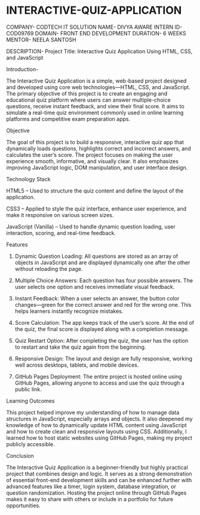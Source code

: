 # INTERACTIVE-QUIZ-APPLICATION

COMPANY- CODTECH IT SOLUTION
NAME- DIVYA AWARE
INTERN ID- COD09769
DOMAIN- FRONT END DEVELOPMENT
DURATION- 6 WEEKS
MENTOR- NEELA SANTOSH

DESCRIPTION-
Project Title: Interactive Quiz Application Using HTML, CSS, and JavaScript

Introduction-

The Interactive Quiz Application is a simple, web-based project designed and developed using core web technologies—HTML, CSS, and JavaScript. The primary objective of this project is to create an engaging and educational quiz platform where users can answer multiple-choice questions, receive instant feedback, and view their final score. It aims to simulate a real-time quiz environment commonly used in online learning platforms and competitive exam preparation apps.

Objective

The goal of this project is to build a responsive, interactive quiz app that dynamically loads questions, highlights correct and incorrect answers, and calculates the user’s score. The project focuses on making the user experience smooth, informative, and visually clear. It also emphasizes improving JavaScript logic, DOM manipulation, and user interface design.

Technology Stack

HTML5 – Used to structure the quiz content and define the layout of the application.

CSS3 – Applied to style the quiz interface, enhance user experience, and make it responsive on various screen sizes.

JavaScript (Vanilla) – Used to handle dynamic question loading, user interaction, scoring, and real-time feedback.

Features

1. Dynamic Question Loading:
All questions are stored as an array of objects in JavaScript and are displayed dynamically one after the other without reloading the page.

2. Multiple Choice Answers:
Each question has four possible answers. The user selects one option and receives immediate visual feedback.

3. Instant Feedback:
When a user selects an answer, the button color changes—green for the correct answer and red for the wrong one. This helps learners instantly recognize mistakes.

4. Score Calculation:
The app keeps track of the user’s score. At the end of the quiz, the final score is displayed along with a completion message.

5. Quiz Restart Option:
After completing the quiz, the user has the option to restart and take the quiz again from the beginning.

6. Responsive Design:
The layout and design are fully responsive, working well across desktops, tablets, and mobile devices.

7. GitHub Pages Deployment:
The entire project is hosted online using GitHub Pages, allowing anyone to access and use the quiz through a public link.

Learning Outcomes

This project helped improve my understanding of how to manage data structures in JavaScript, especially arrays and objects. It also deepened my knowledge of how to dynamically update HTML content using JavaScript and how to create clean and responsive layouts using CSS. Additionally, I learned how to host static websites using GitHub Pages, making my project publicly accessible.

Conclusion

The Interactive Quiz Application is a beginner-friendly but highly practical project that combines design and logic. It serves as a strong demonstration of essential front-end development skills and can be enhanced further with advanced features like a timer, login system, database integration, or question randomization. Hosting the project online through GitHub Pages makes it easy to share with others or include in a portfolio for future opportunities.
